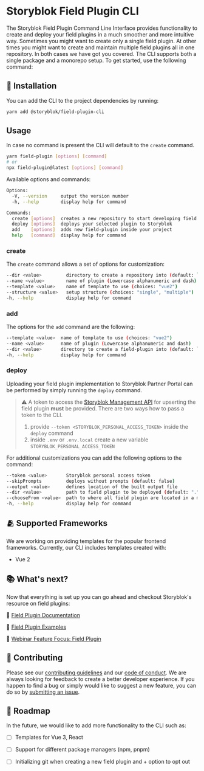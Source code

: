 # Storyblok Field Plugin CLI
[//]: # (TBD Add storyblok social media and package links)

The Storyblok Field Plugin Command Line Interface provides functionality to create and deploy your field plugins in a much smoother and more intuitive way. Sometimes you might want to create only a single field plugin. At other times you might want to create and maintain multiple field plugins all in one repository. In both cases we have got you covered. The CLI supports both a single package and a monorepo setup. To get started, use the following command:


## :electric_plug: Installation
You can add the CLI to the project dependencies by running: 
```bash
yarn add @storyblok/field-plugin-cli
```

## Usage
In case no command is present the CLI will default to the `create` command.
```bash
yarn field-plugin [options] [command]
# or
npx field-plugin@latest [options] [command]
```
Available options and commands:
```bash
Options:
  -V, --version     output the version number
  -h, --help        display help for command

Commands:
  create [options]  creates a new repository to start developing field plugins
  deploy [options]  deploys your selected plugin to Storyblok
  add    [options]  adds new field-plugin inside your project
  help   [command]  display help for command
```
[//]: # (TBD Add GIF with interactive mode)

### create
The `create` command allows a set of options for customization:

```bash
--dir <value>         directory to create a repository into (default: `.`)
--name <value>        name of plugin (Lowercase alphanumeric and dash)
--template <value>    name of template to use (choices: "vue2")
--structure <value>   setup structure (choices: "single", "multiple")
-h, --help            display help for command
```
[//]: # (TBD Add GIF with interactive mode)

### add
The options for the `add` command are the following:

```bash
--template <value>  name of template to use (choices: "vue2")
--name <value>      name of plugin (Lowercase alphanumeric and dash)
--dir <value>       directory to create a field-plugin into (default: `.`)
-h, --help          display help for command
```
[//]: # (TBD Add GIF with interactive mode)

### deploy
Uploading your field plugin implementation to Storyblok Partner Portal can be performed by simply running the `deploy` command.

>:warning: A token to access the [Storyblok Management API](https://www.storyblok.com/docs/api/management) for upserting the field plugin **must** be provided. There are two ways how to pass a token to the CLI.
> 1. provide `--token <STORYBLOK_PERSONAL_ACCESS_TOKEN>` inside the `deploy` command
> 2. inside `.env` or `.env.local` create a new variable `STORYBLOK_PERSONAL_ACCESS_TOKEN` 

For additional customizations you can add the following options to the command:

```bash
--token <value>       Storyblok personal access token
--skipPrompts         deploys without prompts (default: false)
--output <value>      defines location of the built output file
--dir <value>         path to field plugin to be deployed (default: ".")
--chooseFrom <value>  path to where all field plugin are located in a monorepo setup
-h, --help            display help for command
```
[//]: # (TBD Add GIF with interactive mode)
## :people_hugging: Supported Frameworks
We are working on providing templates for the popular frontend frameworks. Currently, our CLI includes templates created with:

- Vue 2

## :books: What's next?
Now that everything is set up you can go ahead and checkout Storyblok's resource on field plugins:

🔗 [Field Plugin Documentation](https://www.storyblok.com/docs/plugins/field-type)

🔗 [Field Plugin Examples](https://github.com/storyblok/field-type-examples)

🔗 [Webinar Feature Focus: Field Plugin](https://www.youtube.com/watch?v=fvTWZCACDVQ)

## :seedling: Contributing
Please see our [contributing guidelines](https://github.com/storyblok/.github/blob/master/contributing.md) and our [code of conduct](https://www.storyblok.com/trust-center#code-of-conduct). We are always looking for feedback to create a better developer experience. If you happen to find a bug or simply would like to suggest a new feature, you can do so by [submitting an issue](https://github.com/storyblok/field-plugin/issues).

[//]: # (TBD provide information on semantic naming conventions for brnaches?)

## :construction: Roadmap
In the future, we would like to add more functionality to the CLI such as:
- [ ] Templates for Vue 3, React
- [ ] Support for different package managers (npm, pnpm)
- [ ] Initializing git when creating a new field plugin and + option to opt out


[//]: # (TBD)
[//]: # (CI/CD - provide examples for how to setup a flow for ci/cd)
[//]: # (Known Limitations)